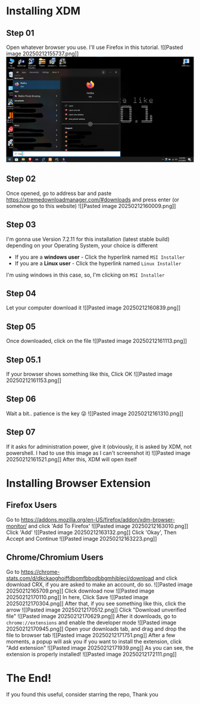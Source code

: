 # Installing XDM
## Step 01
Open whatever browser you use. I'll use Firefox in this tutorial.
![[Pasted image 20250212155737.png]]
![](https://github.com/NethulaRankidu/my-wiki/blob/main/Pasted%20image%2020250212155737.png?raw=true)   
## Step 02
Once opened, go to address bar and paste https://xtremedownloadmanager.com/#downloads and press enter (or somehow go to this website)
![[Pasted image 20250212160009.png]]
## Step 03
I'm gonna use Version 7.2.11 for this installation (latest stable build) depending on your Operating System, your choice is different
- If you are a **windows user** - Click the hyperlink named ``MSI Installer``
- If you are a **Linux user** - Click the hyperlink named ``Linux Installer``

I'm using windows in this case, so, I'm clicking on ``MSI Installer``
## Step 04
Let your computer download it
![[Pasted image 20250212160839.png]]
## Step 05
Once downloaded, click on the file
![[Pasted image 20250212161113.png]]
## Step 05.1
If your browser shows something like this, Click OK
![[Pasted image 20250212161153.png]]
## Step 06
Wait a bit.. patience is the key 😜
![[Pasted image 20250212161310.png]]
## Step 07
If it asks for administration power, give it (obviously, it is asked by XDM, not powershell. I had to use this image as I can't screenshot it)
![[Pasted image 20250212161521.png]]
After this, XDM will open itself
# Installing Browser Extension
## Firefox Users
Go to https://addons.mozilla.org/en-US/firefox/addon/xdm-browser-monitor/ and click 'Add To Firefox'
![[Pasted image 20250212163010.png]]
Click 'Add'
![[Pasted image 20250212163132.png]]
Click 'Okay', Then Accept and Continue
![[Pasted image 20250212163223.png]]
## Chrome/Chromium Users
Go to https://chrome-stats.com/d/dkckaoghoiffdbomfbbodbbgmhjblecj/download and click download CRX, if you are asked to make an account, do so.
![[Pasted image 20250212165709.png]]
Click download now
![[Pasted image 20250212170110.png]]
In here, Click Save
![[Pasted image 20250212170304.png]]
After that, if you see something like this, click the arrow
![[Pasted image 20250212170512.png]]
Click "Download unverified file"
![[Pasted image 20250212170629.png]]
After it downloads, go to `chrome://extensions` and enable the developer mode
![[Pasted image 20250212170945.png]]
Open your downloads tab, and drag and drop the file to browser tab
![[Pasted image 20250212171751.png]]
After a few moments, a popup will ask you if you want to install the extension, click "Add extension"
![[Pasted image 20250212171939.png]]
As you can see, the extension is properly installed!
![[Pasted image 20250212172111.png]]
# The End!
If you found this useful, consider starring the repo, Thank you